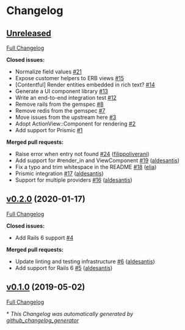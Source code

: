 # Changelog

## [Unreleased](https://github.com/nebulab/renderful/tree/HEAD)

[Full Changelog](https://github.com/nebulab/renderful/compare/v0.2.0...HEAD)

**Closed issues:**

- Normalize field values [\#21](https://github.com/nebulab/renderful/issues/21)
- Expose customer helpers to ERB views [\#15](https://github.com/nebulab/renderful/issues/15)
- \[Contentful\] Render entities embedded in rich text? [\#14](https://github.com/nebulab/renderful/issues/14)
- Generate a UI component library [\#13](https://github.com/nebulab/renderful/issues/13)
- Write an end-to-end integration test [\#12](https://github.com/nebulab/renderful/issues/12)
- Remove rails from the gemspec [\#8](https://github.com/nebulab/renderful/issues/8)
- Remove redis from the gemspec [\#7](https://github.com/nebulab/renderful/issues/7)
- Move issues from the upstream here [\#3](https://github.com/nebulab/renderful/issues/3)
- Adopt ActionView::Component for rendering [\#2](https://github.com/nebulab/renderful/issues/2)
- Add support for Prismic [\#1](https://github.com/nebulab/renderful/issues/1)

**Merged pull requests:**

- Raise error when entry not found [\#24](https://github.com/nebulab/renderful/pull/24) ([filippoliverani](https://github.com/filippoliverani))
- Add support for \#render\_in and ViewComponent [\#19](https://github.com/nebulab/renderful/pull/19) ([aldesantis](https://github.com/aldesantis))
- Fix a typo and trim whitespace in the README [\#18](https://github.com/nebulab/renderful/pull/18) ([elia](https://github.com/elia))
- Prismic integration [\#17](https://github.com/nebulab/renderful/pull/17) ([aldesantis](https://github.com/aldesantis))
- Support for multiple providers [\#16](https://github.com/nebulab/renderful/pull/16) ([aldesantis](https://github.com/aldesantis))

## [v0.2.0](https://github.com/nebulab/renderful/tree/v0.2.0) (2020-01-17)

[Full Changelog](https://github.com/nebulab/renderful/compare/v0.1.0...v0.2.0)

**Closed issues:**

- Add Rails 6 support [\#4](https://github.com/nebulab/renderful/issues/4)

**Merged pull requests:**

- Update linting and testing infrastructure [\#6](https://github.com/nebulab/renderful/pull/6) ([aldesantis](https://github.com/aldesantis))
- Add support for Rails 6 [\#5](https://github.com/nebulab/renderful/pull/5) ([aldesantis](https://github.com/aldesantis))

## [v0.1.0](https://github.com/nebulab/renderful/tree/v0.1.0) (2019-05-02)

[Full Changelog](https://github.com/nebulab/renderful/compare/579c7801e5937dc02d789cc0fa4877ae43a60e70...v0.1.0)



\* *This Changelog was automatically generated by [github_changelog_generator](https://github.com/github-changelog-generator/github-changelog-generator)*
